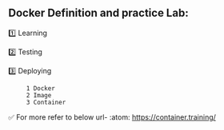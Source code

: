 ## Docker Definition and practice Lab:

:one: Learning

:two: Testing

:three: Deploying

         1 Docker
         2 Image
	     3 Container
	
:white_check_mark: For more refer to below url- :atom: https://container.training/